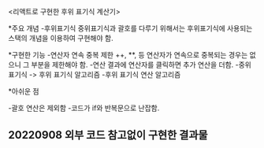 <리액트로 구현한 후위 표기식 계산기>

\*주요 개념 -후위표기식
중위표기식과 괄호를 다루기 위해서는 후위표기식에 사용되는 스택의 개념을 이용하여 구현해야 함.

\*구현한 기능 -연산자 연속 중복 제한
++, \*\*, 등 연산자가 연속으로 중복되는 경우는 없으니 그 부분을 제한해야 함. -연산 결과에 연산자를 클릭하면 추가 연산을 더함. -중위 표기식 -> 후위 표기식 알고리즘 -후위 표기식 연산 알고리즘

\*아쉬운 점

-괄호 연산은 제외함 -코드가 if와 반복문으로 난잡함.

## 20220908 외부 코드 참고없이 구현한 결과물
